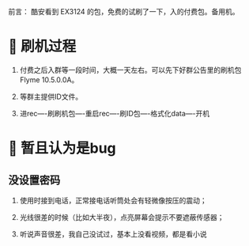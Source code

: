 


前言： 酷安看到 EX3124 的包，免费的试刷了一下，入的付费包。备用机。

# 📝 刷机过程

1. 付费之后入群等一段时间，大概一天左右。可以先下好群公告里的刷机包Flyme 10.5.0.0A。

2. 等群主提供ID文件。

3. 进rec—-刷刷机包—-重启rec—-刷ID包—-格式化data—-开机

# 🤗 暂且认为是bug

## 没设置密码

1. 使用时接到电话，正常接电话听筒处会有轻微像按压的震动；

2. 光线很差的时候（比如大半夜），点亮屏幕会提示不要遮蔽传感器；

3. 听说声音很差，我自己没试过，基本上没看视频，都是看小说